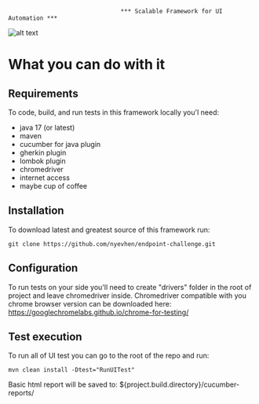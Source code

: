                                     *** Scalable Framework for UI Automation ***
![alt text](https://github.com/nyevhen/endpoint-challenge/blob/main/Screenshot%202024-06-15%20at%201.52.30%E2%80%AFPM.png)

# What you can do with it



## Requirements
To code, build, and run tests in this framework locally you'l need:
- java 17 (or latest)
- maven
- cucumber for java plugin
- gherkin plugin
- lombok plugin
- chromedriver
- internet access
- maybe cup of coffee

## Installation
To download latest and greatest source of this framework run:

```git clone https://github.com/nyevhen/endpoint-challenge.git```

## Configuration
To run tests on your side you'll need to create "drivers" folder in the root of project and leave chromedriver inside.
Chromedriver compatible with you chrome browser version can be downloaded here:
https://googlechromelabs.github.io/chrome-for-testing/


## Test execution
To run all of UI test you can go to the root of the repo and run:

```mvn clean install -Dtest="RunUITest"```

Basic html report will be saved to:
${project.build.directory}/cucumber-reports/

